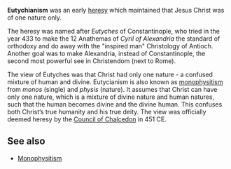 **Eutychianism** was an early [heresy](Heresy "Heresy") which
maintained that Jesus Christ was of one nature only.

The heresy was named after *Eutyches* of Constantinople, who tried
in the year 433 to make the 12 Anathemas of *Cyril of Alexandria*
the standard of orthodoxy and do away with the "inspired man"
Christology of Antioch. Another goal was to make Alexandria,
instead of Constantinople, the second most powerful see in
Christendom (next to Rome).

The view of Eutyches was that Christ had only one nature - a
confused mixture of human and divine. Eutycianism is also known as
[monophysitism](Monophysitism "Monophysitism") from *monos*
(single) and *physis* (nature). It assumes that Christ can have
only one nature, which is a mixture of divine nature and human
natures, such that the human becomes divine and the divine human.
This confuses both Christ’s true humanity and his true deity. The
view was officially deemed heresy by the
[Council of Chalcedon](Council_of_Chalcedon "Council of Chalcedon")
in 451 CE.


## See also

-   [Monophysitism](Monophysitism "Monophysitism")



